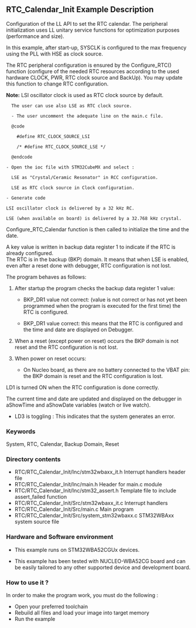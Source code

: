 ﻿## <b>RTC_Calendar_Init Example Description</b>

Configuration of the LL API to set the RTC calendar. The peripheral initialization uses LL unitary service 
functions for optimization purposes (performance and size).

In this example, after start-up, SYSCLK is configured to the max frequency using the PLL with
HSE as clock source.

The RTC peripheral configuration is ensured by the Configure_RTC() function 
(configure of the needed RTC resources according to the used hardware CLOCK, 
PWR, RTC clock source and BackUp). You may update this function to change RTC configuration.

**Note:** LSI oscillator clock is used as RTC clock source by default.

      The user can use also LSE as RTC clock source.

      - The user uncomment the adequate line on the main.c file.

      @code

        #define RTC_CLOCK_SOURCE_LSI  

        /* #define RTC_CLOCK_SOURCE_LSE */

      @endcode

    - Open the ioc file with STM32CubeMX and select :

      LSE as "Crystal/Ceramic Resonator" in RCC configuration.

      LSE as RTC clock source in Clock configuration.

    - Generate code

    LSI oscillator clock is delivered by a 32 kHz RC.

    LSE (when available on board) is delivered by a 32.768 kHz crystal.

Configure_RTC_Calendar function is then called to initialize the 
time and the date.

A key value is written in backup data register 1 to indicate if the RTC is already configured.  
The RTC is in the backup (BKP) domain. It means that when LSE is enabled, even after a reset
done with debugger,  RTC configuration is not lost.

The program behaves as follows:

1. After startup the program checks the backup data register 1 value:

    - BKP_DR1 value not correct: (value is not correct or has not yet
      been programmed when the program is executed for the first time) the RTC is
      configured.
    
    - BKP_DR1 value correct: this means that the RTC is configured and the time
      and date are displayed on Debugger.
      
2. When a reset (except power on reset) occurs the BKP domain is not reset and the RTC 
   configuration is not lost.
   
3. When power on reset occurs:

    - On Nucleo board, as there are no battery connected to the VBAT pin: 
    the BKP domain is reset and the RTC configuration is lost.

LD1 is turned ON when the RTC configuration is done correctly.


The current time and date are updated and displayed on the debugger in aShowTime 
and aShowDate variables (watch or live watch).

- LD3 is toggling : This indicates that the system generates an error.

### <b>Keywords</b>

System, RTC, Calendar, Backup Domain, Reset

### <b>Directory contents</b>

  - RTC/RTC_Calendar_Init/Inc/stm32wbaxx_it.h         Interrupt handlers header file
  - RTC/RTC_Calendar_Init/Inc/main.h                  Header for main.c module
  - RTC/RTC_Calendar_Init/Inc/stm32_assert.h          Template file to include assert_failed function
  - RTC/RTC_Calendar_Init/Src/stm32wbaxx_it.c         Interrupt handlers
  - RTC/RTC_Calendar_Init/Src/main.c                  Main program
  - RTC/RTC_Calendar_Init/Src/system_stm32wbaxx.c     STM32WBAxx system source file


### <b>Hardware and Software environment</b>

  - This example runs on STM32WBA52CGUx devices.

  - This example has been tested with NUCLEO-WBA52CG board and can be
    easily tailored to any other supported device and development board.


### <b>How to use it ?</b>

In order to make the program work, you must do the following :

 - Open your preferred toolchain
 - Rebuild all files and load your image into target memory
 - Run the example

